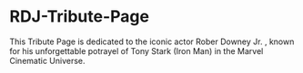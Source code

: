 # RDJ-Tribute-Page
This Tribute Page is dedicated to the iconic actor Rober Downey Jr. , known for his unforgettable potrayel of Tony Stark (Iron Man) in the Marvel Cinematic Universe.

